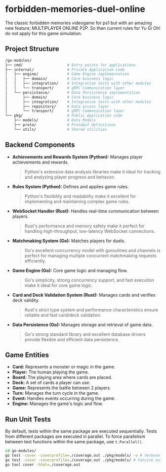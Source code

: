 # forbidden-memories-duel-online
The classic forbidden memories videogame for ps1 but with an amazing new feature; MULTIPLAYER ONLINE P2P. So then current rules for Yu Gi Oh! do not apply for this game simulation.

## Project Structure
```bash
/go-modules/
├── cmd/                    # Entry points for applications
├── internal/               # Private Application code
│   ├── engine/             # Game Engine implementation
│   │   ├── domain/         # Core business logic
│   │   ├── integration/    # Integration tests with other modules
│   │   └── transport/      # gRPC Communication layer
│   └── persistence/        # Data Persistence implementation
│       ├── domain/         # Core business logic
│       ├── integration/    # Integration tests with other modules
│       ├── repository/     # Data access layer
│       └── transport/      # gRPC Communication layer
└── pkg/                    # Public Application code
    ├── models/             # Data Models
    ├── proto/              # Protobuf definitions
    └── utils/              # Shared utilities
```

## Backend Components

- **Achievements and Rewards System (Python):** Manages player achievements and rewards.
  > Python's extensive data analysis libraries make it ideal for tracking and analyzing player progress and behavior.

- **Rules System (Python):** Defines and applies game rules.
  > Python's flexibility and readability make it excellent for implementing and maintaining complex game rules.

- **WebSocket Handler (Rust):** Handles real-time communication between players.
  > Rust's performance and memory safety make it perfect for handling high-throughput, low-latency WebSocket connections.

- **Matchmaking System (Go):** Matches players for duels.
  > Go's excellent concurrency model with goroutines and channels is perfect for managing multiple concurrent matchmaking requests efficiently.

- **Game Engine (Go):** Core game logic and managing flow.
  > Go's simplicity, strong concurrency support, and fast execution make it ideal for core game logic.

- **Card and Deck Validation System (Rust):** Manages cards and verifies deck validity.
  > Rust's strict type system and performance characteristics ensure reliable and fast card/deck validation.

- **Data Persistence (Go):** Manages storage and retrieval of game data.
  > Go's strong standard library and excellent database drivers provide flexible and efficient data persistence.

## Game Entities

- **Card:** Represents a monster or magic in the game.
- **Player:** The human playing the game.
- **Board:** The playing area where cards are placed.
- **Deck:** A set of cards a player can use.
- **Game:** Represents the battle between 2 players.
- **Turn:** Manages the turn cycle in the game.
- **Event:** Handles events occurring during the game.
- **Engine:** Manages the game's logic and flow.

## Run Unit Tests
By default, tests within the same package are executed sequentially. Tests from different packages are executed in parallel. To force parallelism between test functions within the same package, use `t.Parallel()`.

```bash
cd go-modules/
go test -cover -coverprofile=./coverage.out ./pkg/models/ -v # Verbose output
go test -cover -coverprofile=./coverage.out ./pkg/models/ # Concise output
go tool cover -html=./coverage.out
